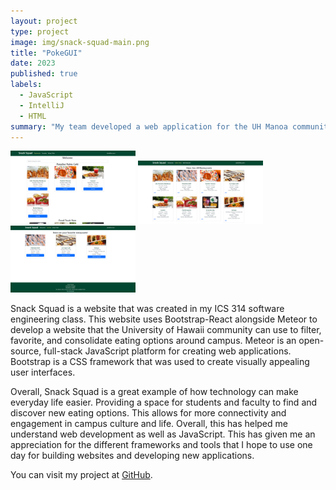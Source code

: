 ```yaml
---
layout: project
type: project
image: img/snack-squad-main.png
title: "PokeGUI"
date: 2023
published: true
labels:
  - JavaScript
  - IntelliJ
  - HTML
summary: "My team developed a web application for the UH Manoa community"
---
```


<div class="text-center p-4">
  <img width="200px" src="../img/display-restaurants.png" class="img-thumbnail" >
  <img width="200px" src="../img/AdminHomeImplement.png" class="img-thumbnail" >
  <img width="200px" src="../img/userhome.png" class="img-thumbnail" >
</div>

Snack Squad is a website that was created in my ICS 314 software engineering class. This website uses Bootstrap-React alongside Meteor to develop a website that the University of Hawaii community can use to filter, favorite, and consolidate eating options around campus. Meteor is an open-source, full-stack JavaScript platform for creating web applications. Bootstrap is a CSS framework that was used to create visually appealing user interfaces. 

Overall, Snack Squad is a great example of how technology can make everyday life easier. Providing a space for students and faculty to find and discover new eating options. This allows for more connectivity and engagement in campus culture and life. Overall, this has helped me understand web development as well as JavaScript. This has given me an appreciation for the different frameworks and tools that I hope to use one day for building websites and developing new applications.

You can visit my project at [GitHub](https://snack-squad.github.io/).

